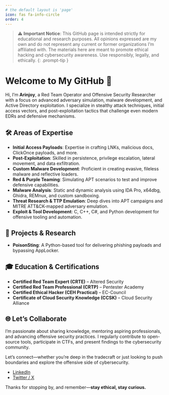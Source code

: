```yaml
---
# the default layout is 'page'
icon: fas fa-info-circle
order: 4
---
```


> ⚠️ **Important Notice**: This GitHub page is intended strictly for educational and research purposes. All opinions expressed are my own and do not represent any current or former organizations I’m affiliated with. The materials here are meant to promote ethical hacking and cybersecurity awareness. Use responsibly, legally, and ethically.
{: .prompt-tip }

# Welcome to My GitHub 👋

Hi, I’m **Arinjoy**, a Red Team Operator and Offensive Security Researcher with a focus on advanced adversary simulation, malware development, and Active Directory exploitation. I specialize in stealthy attack techniques, initial access vectors, and post-exploitation tactics that challenge even modern EDRs and defensive mechanisms.

## 🛠️ Areas of Expertise

- **Initial Access Payloads**: Expertise in crafting LNKs, malicious docs, ClickOnce payloads, and more.
- **Post-Exploitation**: Skilled in persistence, privilege escalation, lateral movement, and data exfiltration.
- **Custom Malware Development**: Proficient in creating evasive, fileless malware and reflective loaders.
- **Red & Purple Teaming**: Simulating APT scenarios to test and improve defensive capabilities.
- **Malware Analysis**: Static and dynamic analysis using IDA Pro, x64dbg, Ghidra, REMnux, and custom sandboxing.
- **Threat Research & TTP Emulation**: Deep dives into APT campaigns and MITRE ATT&CK-mapped adversary emulation.
- **Exploit & Tool Development**: C, C++, C#, and Python development for offensive tooling and automation.

## 🧪 Projects & Research

- **PoisonSting**: A Python-based tool for delivering phishing payloads and bypassing AppLocker.


## 🎓 Education & Certifications

- **Certified Red Team Expert (CRTE)** – Altered Security  
- **Certified Red Team Professional (CRTP)** – Pentester Academy  
- **Certified Ethical Hacker (CEH Practical)** – EC-Council  
- **Certificate of Cloud Security Knowledge (CCSK)** – Cloud Security Alliance  

## 🌐 Let’s Collaborate

I’m passionate about sharing knowledge, mentoring aspiring professionals, and advancing offensive security practices. I regularly contribute to open-source tools, participate in CTFs, and present findings to the cybersecurity community.

Let’s connect—whether you’re deep in the tradecraft or just looking to push boundaries and explore the offensive side of cybersecurity.

- [LinkedIn](https://www.linkedin.com/in/arinjoy-m-973668126)  
- [Twitter / X](https://x.com/Arinjoy20)

Thanks for stopping by, and remember—**stay ethical, stay curious.**
